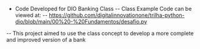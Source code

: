 - Code Developed for DIO Banking Class
-- Class Example Code can be viewed at:
-- https://github.com/digitalinnovationone/trilha-python-dio/blob/main/00%20-%20Fundamentos/desafio.py


-- This project aimed to use the class concept to develop a more complete and improved version of a bank
